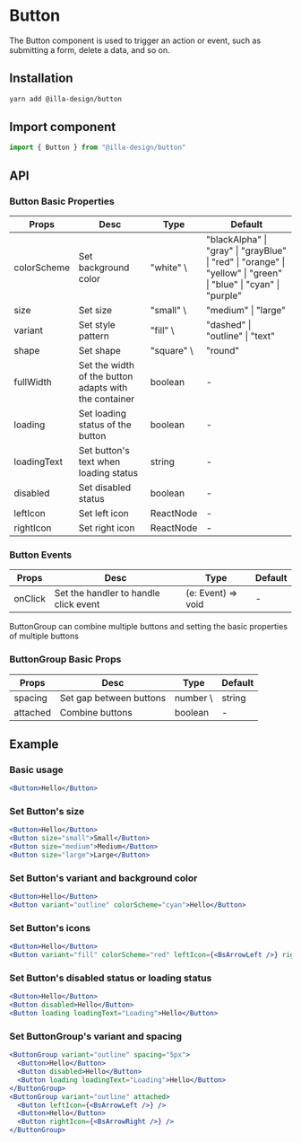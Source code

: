 # Button

The Button component is used to trigger an action or event, such as submitting a form, delete a data, and so on.

## Installation

```bash
yarn add @illa-design/button
```

## Import component

```jsx
import { Button } from "@illa-design/button"
```

## API

### Button Basic Properties

| Props       | Desc                                                  | Type        | Default                                                                                                                             |
| ----------- | ----------------------------------------------------- | ----------- | ----------------------------------------------------------------------------------------------------------------------------------- |
| colorScheme | Set background color                                  | "white" \  | "blackAlpha" \| "gray" \| "grayBlue" \| "red" \| "orange" \| "yellow" \| "green" \| "blue"  \| "cyan" \| "purple" | "blue" |
| size        | Set size                                              | "small" \  | "medium" \| "large"                               | "small"                                                                        |
| variant     | Set style pattern                                     | "fill" \   | "dashed" \| "outline" \| "text"                    | "fill"                                                                       |
| shape       | Set shape                                             | "square" \ | "round"                                          | "square"                                                                         |
| fullWidth   | Set the width of the button adapts with the container | boolean     | -                                                                                                                                   |
| loading     | Set loading status of the button                      | boolean     | -                                                                                                                                   |
| loadingText | Set button's text when loading status                 | string      | -                                                                                                                                   |
| disabled    | Set disabled status                                   | boolean     | -                                                                                                                                   |
| leftIcon    | Set left icon                                         | ReactNode   | -                                                                                                                                   |
| rightIcon   | Set right icon                                        | ReactNode   | -                                                                                                                                   |

### Button Events

| Props   | Desc                                  | Type               | Default |
| ------- | ------------------------------------- | ------------------ | ------- |
| onClick | Set the handler to handle click event | (e: Event) => void | -       |

ButtonGroup can combine multiple buttons and setting the basic properties of multiple buttons

### ButtonGroup Basic Props

| Props    | Desc                    | Type      | Default        |
| -------- | ----------------------- | --------- | -------------- |
| spacing  | Set gap between buttons | number \ | string | "8px" |
| attached | Combine buttons         | boolean   | -              |

## Example

### Basic usage

```jsx
<Button>Hello</Button>
```

### Set Button's size

```jsx
<Button>Hello</Button>
<Button size="small">Small</Button>
<Button size="medium">Medium</Button>
<Button size="large">Large</Button>
```

### Set Button's variant and background color

```jsx
<Button>Hello</Button>
<Button variant="outline" colorScheme="cyan">Hello</Button>
```

### Set Button's icons

```jsx
<Button>Hello</Button>
<Button variant="fill" colorScheme="red" leftIcon={<BsArrowLeft />} rightIcon={<BsArrowRight />}>Hello</Button>
```

### Set Button's disabled status or loading status

```jsx
<Button>Hello</Button>
<Button disabled>Hello</Button>
<Button loading loadingText="Loading">Hello</Button>
```

### Set ButtonGroup's variant and spacing

```jsx
<ButtonGroup variant="outline" spacing="5px">
  <Button>Hello</Button>
  <Button disabled>Hello</Button>
  <Button loading loadingText="Loading">Hello</Button>
</ButtonGroup>
<ButtonGroup variant="outline" attached>
  <Button leftIcon={<BsArrowLeft />} />
  <Button>Hello</Button>
  <Button rightIcon={<BsArrowRight />} />
</ButtonGroup>
```
